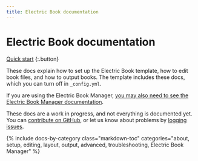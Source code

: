 ```yaml
---
title: Electric Book documentation
---
```


# Electric Book documentation

[Quick start](setup/quick-start.html)
{:.button}

These docs explain how to set up the Electric Book template, how to edit book files, and how to output books. The template includes these docs, which you can turn off in `_config.yml`.

If you are using the Electric Book Manager, [you may also need to see the Electric Book Manager documentation](https://electricbookworks.github.io/electric-book-gui/).

These docs are a work in progress, and not everything is documented yet. You can [contribute on GitHub](https://github.com/electricbookworks/electric-book), or let us know about problems by [logging issues](https://github.com/electricbookworks/electric-book/issues).

{% include docs-by-category
    class="markdown-toc"
    categories="about, setup, editing, layout, output, advanced, troubleshooting, Electric Book Manager"
%}
